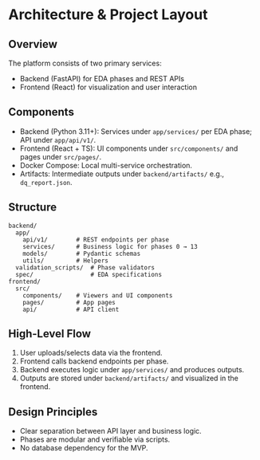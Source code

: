 # Architecture & Project Layout

## Overview
The platform consists of two primary services:
- Backend (FastAPI) for EDA phases and REST APIs
- Frontend (React) for visualization and user interaction

## Components
- Backend (Python 3.11+): Services under `app/services/` per EDA phase; API under `app/api/v1/`.
- Frontend (React + TS): UI components under `src/components/` and pages under `src/pages/`.
- Docker Compose: Local multi-service orchestration.
- Artifacts: Intermediate outputs under `backend/artifacts/` e.g., `dq_report.json`.

## Structure
```
backend/
  app/
    api/v1/        # REST endpoints per phase
    services/      # Business logic for phases 0 → 13
    models/        # Pydantic schemas
    utils/         # Helpers
  validation_scripts/  # Phase validators
  spec/                # EDA specifications
frontend/
  src/
    components/    # Viewers and UI components
    pages/         # App pages
    api/           # API client
```

## High-Level Flow
1. User uploads/selects data via the frontend.
2. Frontend calls backend endpoints per phase.
3. Backend executes logic under `app/services/` and produces outputs.
4. Outputs are stored under `backend/artifacts/` and visualized in the frontend.

## Design Principles
- Clear separation between API layer and business logic.
- Phases are modular and verifiable via scripts.
- No database dependency for the MVP.
